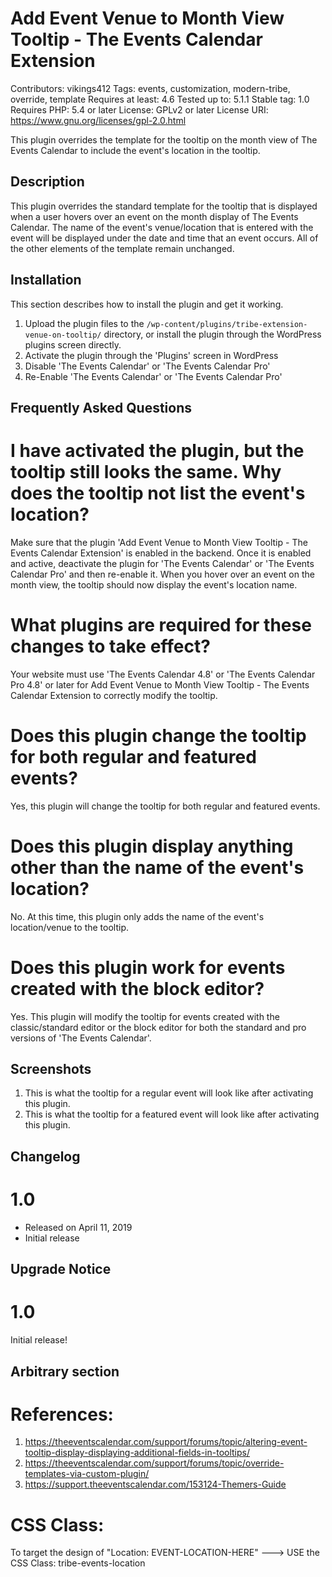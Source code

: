 # Add Event Venue to Month View Tooltip - The Events Calendar Extension
Contributors: vikings412
Tags: events, customization, modern-tribe, override, template
Requires at least: 4.6
Tested up to: 5.1.1
Stable tag: 1.0
Requires PHP: 5.4 or later
License: GPLv2 or later
License URI: https://www.gnu.org/licenses/gpl-2.0.html

This plugin overrides the template for the tooltip on the month view of The Events Calendar to include the event's location in the tooltip.

## Description

This plugin overrides the standard template for the tooltip that is displayed when a user hovers over an event on the month display of The Events Calendar. The name of the event's venue/location that is entered with the event will be displayed under the date and time that an event occurs. All of the other elements of the template remain unchanged.

## Installation

This section describes how to install the plugin and get it working.

1. Upload the plugin files to the `/wp-content/plugins/tribe-extension-venue-on-tooltip/` directory, or install the plugin through the WordPress plugins screen directly.
2. Activate the plugin through the 'Plugins' screen in WordPress
3. Disable 'The Events Calendar' or 'The Events Calendar Pro'
4. Re-Enable 'The Events Calendar' or 'The Events Calendar Pro'

## Frequently Asked Questions 

# I have activated the plugin, but the tooltip still looks the same. Why does the tooltip not list the event's location? 

Make sure that the plugin 'Add Event Venue to Month View Tooltip - The Events Calendar Extension' is enabled in the backend. Once it is enabled and active, deactivate the plugin for 'The Events Calendar' or 'The Events Calendar Pro' and then re-enable it. When you hover over an event on the month view, the tooltip should now display the event's location name.

# What plugins are required for these changes to take effect? 

Your website must use 'The Events Calendar 4.8' or 'The Events Calendar Pro 4.8' or later for Add Event Venue to Month View Tooltip - The Events Calendar Extension to correctly modify the tooltip.

# Does this plugin change the tooltip for both regular and featured events? 

Yes, this plugin will change the tooltip for both regular and featured events.

# Does this plugin display anything other than the name of the event's location? 

No. At this time, this plugin only adds the name of the event's location/venue to the tooltip.

# Does this plugin work for events created with the block editor? 

Yes. This plugin will modify the tooltip for events created with the classic/standard editor or the block editor for both the standard and pro versions of 'The Events Calendar'.

## Screenshots

1. This is what the tooltip for a regular event will look like after activating this plugin.
2. This is what the tooltip for a featured event will look like after activating this plugin.

## Changelog 

# 1.0 
* Released on April 11, 2019
* Initial release

## Upgrade Notice 

# 1.0 
Initial release!

## Arbitrary section

# References:
1. https://theeventscalendar.com/support/forums/topic/altering-event-tooltip-display-displaying-additional-fields-in-tooltips/
2. https://theeventscalendar.com/support/forums/topic/override-templates-via-custom-plugin/
3. https://support.theeventscalendar.com/153124-Themers-Guide

# CSS Class:
To target the design of "Location: EVENT-LOCATION-HERE" ---> USE the CSS Class: tribe-events-location
